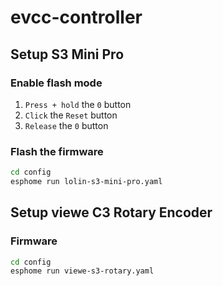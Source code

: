 # evcc-controller

## Setup S3 Mini Pro

### Enable flash mode

1. `Press + hold` the `0` button
2. `Click` the `Reset` button
3. `Release` the `0` button 

### Flash the firmware

```bash
cd config
esphome run lolin-s3-mini-pro.yaml
```

## Setup viewe C3 Rotary Encoder

### Firmware

```bash
cd config
esphome run viewe-s3-rotary.yaml
```